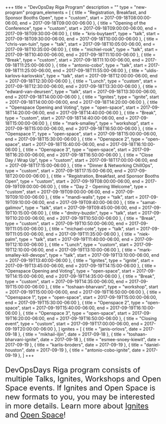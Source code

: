 +++
title = "DevOpsDay Riga Program"
description = ""
type = "new-program"
program_elements = [
    { title = "Registration, Breakfast, and Sponsor Booths Open", type = "custom", start = 2017-09-18T08:00:00-06:00, end = 2017-09-18T09:00:00-06:00 },
    { title = "Opening of the Conference", type = "custom", start = 2017-09-18T09:00:00-06:00, end = 2017-09-18T09:30:00-06:00 },
    { title = "kris-buytaert", type = "talk", start = 2017-09-18T09:30:00-06:00, end = 2017-09-18T10:00:00-06:00 },
    { title = "chris-van-tuin", type = "talk", start = 2017-09-18T10:05:00-06:00, end = 2017-09-18T10:35:00-06:00 },
    { title = "michiel-rook", type = "talk", start = 2017-09-18T10:40:00-06:00, end = 2017-09-18T11:10:00-06:00 },
    { title = "Break", type = "custom", start = 2017-09-18T11:10:00-06:00, end = 2017-09-18T11:25:00-06:00 },
    { title = "antonio-cobo", type = "talk", start = 2017-09-18T11:25:00-06:00, end = 2017-09-18T11:55:00-06:00 },
    { title = "uldis-karlovs-karlovskis", type = "talk", start = 2017-09-18T12:00:00-06:00, end = 2017-09-18T12:30:00-06:00 },
    { title = "Lunch", type = "custom", start = 2017-09-18T12:30:00-06:00, end = 2017-09-18T13:30:00-06:00 },
    { title = "edward-van-deursen", type = "talk", start = 2017-09-18T13:30:00-06:00, end = 2017-09-18T14:00:00-06:00 },
    { title = "Ignites", type = "ignite", start = 2017-09-18T14:00:00-06:00, end = 2017-09-18T14:20:00-06:00 },
    { title = "Openspace Opening and Voting", type = "open-space", start = 2017-09-18T14:20:00-06:00, end = 2017-09-18T14:40:00-06:00 },
    { title = "Break", type = "custom", start = 2017-09-18T14:40:00-06:00, end = 2017-09-18T15:00:00-06:00 },
    { title = "mark-smalley", type = "workshop", start = 2017-09-18T15:00:00-06:00, end = 2017-09-18T16:50:00-06:00 },
    { title = "Openspace 1", type = "open-space", start = 2017-09-18T15:00:00-06:00, end = 2017-09-18T15:30:00-06:00 },
    { title = "Openspace 2", type = "open-space", start = 2017-09-18T15:40:00-06:00, end = 2017-09-18T16:10:00-06:00 },
    { title = "Openspace 3", type = "open-space", start = 2017-09-18T16:20:00-06:00, end = 2017-09-18T16:50:00-06:00 },
    { title = "Close Day / Wrap Up", type = "custom", start = 2017-09-18T17:00:00-06:00, end = 2017-09-18T17:15:00-06:00 },
    { title = "Dinner & Networking ChillOps", type = "custom", start = 2017-09-18T17:15:00-06:00, end = 2017-09-18T20:00:00-06:00 },
    { title = "Registration, Breakfast, and Sponsor Booths Open", type = "custom", start = 2017-09-19T08:00:00-06:00, end = 2017-09-19T09:00:00-06:00 },
    { title = "Day 2 - Opening Welcome", type = "custom", start = 2017-09-19T09:00:00-06:00, end = 2017-09-19T09:10:00-06:00 },
    { title = "mandi-walls", type = "talk", start = 2017-09-19T09:10:00-06:00, end = 2017-09-19T09:40:00-06:00 },
    { title = "samat-galimov", type = "talk", start = 2017-09-19T09:45:00-06:00, end = 2017-09-19T10:15:00-06:00 },
    { title = "dmitry-buzdin", type = "talk", start = 2017-09-19T10:20:00-06:00, end = 2017-09-19T10:50:00-06:00 },
    { title = "Break", type = "custom", start = 2017-09-19T10:50:00-06:00, end = 2017-09-19T11:05:00-06:00 },
    { title = "michael-cote", type = "talk", start = 2017-09-19T11:05:00-06:00, end = 2017-09-19T11:35:00-06:00 },
    { title = "niek-palm", type = "talk", start = 2017-09-19T11:40:00-06:00, end = 2017-09-19T12:10:00-06:00 },
    { title = "Lunch", type = "custom", start = 2017-09-19T12:10:00-06:00, end = 2017-09-19T13:10:00-06:00 },
    { title = "mark-smalley-kill-devops", type = "talk", start = 2017-09-19T13:10:00-06:00, end = 2017-09-19T13:40:00-06:00 },
    { title = "Ignites", type = "ignite", start = 2017-09-19T13:45:00-06:00, end = 2017-09-19T14:15:00-06:00 },
    { title = "Openspace Opening and Voting", type = "open-space", start = 2017-09-19T14:15:00-06:00, end = 2017-09-19T14:35:00-06:00 },
    { title = "Break", type = "custom", start = 2017-09-19T14:35:00-06:00, end = 2017-09-19T15:00:00-06:00 },
    { title = "toshaan-bharvani", type = "workshop", start = 2017-09-19T15:00:00-06:00, end = 2017-09-19T16:50:00-06:00 },
    { title = "Openspace 1", type = "open-space", start = 2017-09-19T15:00:00-06:00, end = 2017-09-19T15:30:00-06:00 },
    { title = "Openspace 2", type = "open-space", start = 2017-09-19T15:40:00-06:00, end = 2017-09-19T16:10:00-06:00 },
    { title = "Openspace 3", type = "open-space", start = 2017-09-19T16:20:00-06:00, end = 2017-09-19T16:50:00-06:00 },
    { title = "Closing event", type = "custom", start = 2017-09-19T17:00:00-06:00, end = 2017-09-19T20:00:00-06:00 },
]
ignites = [
    { title = "janis-orlovs", date = 2017-09-18 },
    { title = "mikhail-iljin", date = 2017-09-18 },
    { title = "toshaan-bharvani-ignite", date = 2017-09-18 },
    { title = "esmee-snoey-kiewit", date = 2017-09-19 },
    { title = "karlis-broders", date = 2017-09-19 },
    { title = "daniel-houston", date = 2017-09-19 },
    { title = "antonio-cobo-ignite", date = 2017-09-19 },
]
+++
<p style="font-size: 1.5rem;">DevOpsDays Riga program consists of multiple Talks, Ignites, Workshops and Open Space events. If Ignites and Open Space is new formats to you, you may be interested in more details. Learn more about <a href="http://www.ignitetalks.io/" target="_blank">Ignites</a> and <a href="https://www.devopsdays.org/open-space-format/" target="_blank">Open Space</a>!</p>
